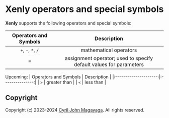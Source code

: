 # Xenly operators and special symbols

**Xenly** supports the following operators and special symbols:

| Operators and Symbols |                             Description                            |
|:---------------------:|:------------------------------------------------------------------:|
| `+`, `-`, `*`, `/`    | mathematical operators                                             |
| `=`                   | assignment operator; used to specify default values for parameters |

Upcoming:
| Operators and Symbols |   Description   |
|:---------------------:|:---------------:|
| `>`                   | greater than    |
| `<`                   | less than       | 

## Copyright

Copyright (c) 2023-2024 [Cyril John Magayaga](https://github.com/magayaga). All rights reserved.

